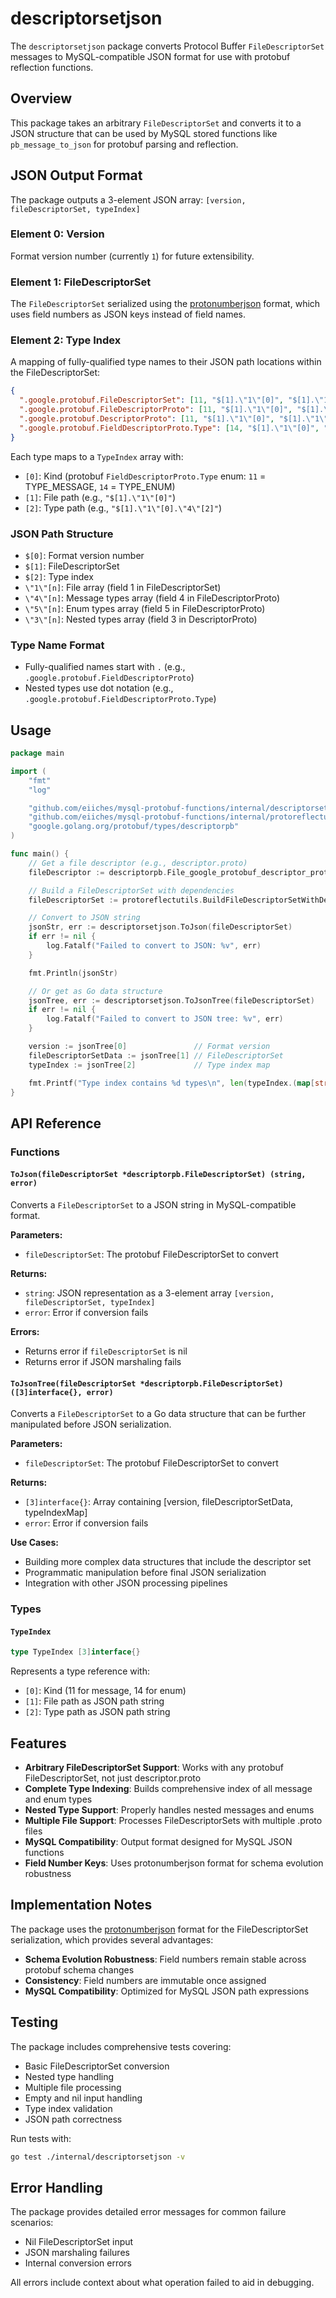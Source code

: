 # descriptorsetjson

The `descriptorsetjson` package converts Protocol Buffer `FileDescriptorSet` messages to MySQL-compatible JSON format for use with protobuf reflection functions.

## Overview

This package takes an arbitrary `FileDescriptorSet` and converts it to a JSON structure that can be used by MySQL stored functions like `pb_message_to_json` for protobuf parsing and reflection.

## JSON Output Format

The package outputs a 3-element JSON array: `[version, fileDescriptorSet, typeIndex]`

### Element 0: Version
Format version number (currently `1`) for future extensibility.

### Element 1: FileDescriptorSet
The `FileDescriptorSet` serialized using the [protonumberjson](../protonumberjson/README.md) format, which uses field numbers as JSON keys instead of field names.

### Element 2: Type Index
A mapping of fully-qualified type names to their JSON path locations within the FileDescriptorSet:

```json
{
  ".google.protobuf.FileDescriptorSet": [11, "$[1].\"1\"[0]", "$[1].\"1\"[0].\"4\"[0]"],
  ".google.protobuf.FileDescriptorProto": [11, "$[1].\"1\"[0]", "$[1].\"1\"[0].\"4\"[1]"],
  ".google.protobuf.DescriptorProto": [11, "$[1].\"1\"[0]", "$[1].\"1\"[0].\"4\"[2]"],
  ".google.protobuf.FieldDescriptorProto.Type": [14, "$[1].\"1\"[0]", "$[1].\"1\"[0].\"4\"[3].\"4\"[0]"]
}
```

Each type maps to a `TypeIndex` array with:
- `[0]`: Kind (protobuf `FieldDescriptorProto.Type` enum: `11` = TYPE_MESSAGE, `14` = TYPE_ENUM)
- `[1]`: File path (e.g., `"$[1].\"1\"[0]"`)
- `[2]`: Type path (e.g., `"$[1].\"1\"[0].\"4\"[2]"`)

### JSON Path Structure
- `$[0]`: Format version number
- `$[1]`: FileDescriptorSet
- `$[2]`: Type index
- `\"1\"[n]`: File array (field 1 in FileDescriptorSet)
- `\"4\"[n]`: Message types array (field 4 in FileDescriptorProto)
- `\"5\"[n]`: Enum types array (field 5 in FileDescriptorProto)
- `\"3\"[n]`: Nested types array (field 3 in DescriptorProto)

### Type Name Format
- Fully-qualified names start with `.` (e.g., `.google.protobuf.FieldDescriptorProto`)
- Nested types use dot notation (e.g., `.google.protobuf.FieldDescriptorProto.Type`)

## Usage

```go
package main

import (
    "fmt"
    "log"

    "github.com/eiiches/mysql-protobuf-functions/internal/descriptorsetjson"
    "github.com/eiiches/mysql-protobuf-functions/internal/protoreflectutils"
    "google.golang.org/protobuf/types/descriptorpb"
)

func main() {
    // Get a file descriptor (e.g., descriptor.proto)
    fileDescriptor := descriptorpb.File_google_protobuf_descriptor_proto

    // Build a FileDescriptorSet with dependencies
    fileDescriptorSet := protoreflectutils.BuildFileDescriptorSetWithDependencies(fileDescriptor)

    // Convert to JSON string
    jsonStr, err := descriptorsetjson.ToJson(fileDescriptorSet)
    if err != nil {
        log.Fatalf("Failed to convert to JSON: %v", err)
    }

    fmt.Println(jsonStr)

    // Or get as Go data structure
    jsonTree, err := descriptorsetjson.ToJsonTree(fileDescriptorSet)
    if err != nil {
        log.Fatalf("Failed to convert to JSON tree: %v", err)
    }

    version := jsonTree[0]               // Format version
    fileDescriptorSetData := jsonTree[1] // FileDescriptorSet
    typeIndex := jsonTree[2]             // Type index map

    fmt.Printf("Type index contains %d types\n", len(typeIndex.(map[string]descriptorsetjson.TypeIndex)))
}
```

## API Reference

### Functions

#### `ToJson(fileDescriptorSet *descriptorpb.FileDescriptorSet) (string, error)`
Converts a `FileDescriptorSet` to a JSON string in MySQL-compatible format.

**Parameters:**
- `fileDescriptorSet`: The protobuf FileDescriptorSet to convert

**Returns:**
- `string`: JSON representation as a 3-element array `[version, fileDescriptorSet, typeIndex]`
- `error`: Error if conversion fails

**Errors:**
- Returns error if `fileDescriptorSet` is nil
- Returns error if JSON marshaling fails

#### `ToJsonTree(fileDescriptorSet *descriptorpb.FileDescriptorSet) ([3]interface{}, error)`
Converts a `FileDescriptorSet` to a Go data structure that can be further manipulated before JSON serialization.

**Parameters:**
- `fileDescriptorSet`: The protobuf FileDescriptorSet to convert

**Returns:**
- `[3]interface{}`: Array containing [version, fileDescriptorSetData, typeIndexMap]
- `error`: Error if conversion fails

**Use Cases:**
- Building more complex data structures that include the descriptor set
- Programmatic manipulation before final JSON serialization
- Integration with other JSON processing pipelines

### Types

#### `TypeIndex`
```go
type TypeIndex [3]interface{}
```
Represents a type reference with:
- `[0]`: Kind (11 for message, 14 for enum)
- `[1]`: File path as JSON path string
- `[2]`: Type path as JSON path string

## Features

- **Arbitrary FileDescriptorSet Support**: Works with any protobuf FileDescriptorSet, not just descriptor.proto
- **Complete Type Indexing**: Builds comprehensive index of all message and enum types
- **Nested Type Support**: Properly handles nested messages and enums
- **Multiple File Support**: Processes FileDescriptorSets with multiple .proto files
- **MySQL Compatibility**: Output format designed for MySQL JSON functions
- **Field Number Keys**: Uses protonumberjson format for schema evolution robustness

## Implementation Notes

The package uses the [protonumberjson](../protonumberjson/README.md) format for the FileDescriptorSet serialization, which provides several advantages:
- **Schema Evolution Robustness**: Field numbers remain stable across protobuf schema changes
- **Consistency**: Field numbers are immutable once assigned
- **MySQL Compatibility**: Optimized for MySQL JSON path expressions

## Testing

The package includes comprehensive tests covering:
- Basic FileDescriptorSet conversion
- Nested type handling
- Multiple file processing
- Empty and nil input handling
- Type index validation
- JSON path correctness

Run tests with:
```bash
go test ./internal/descriptorsetjson -v
```

## Error Handling

The package provides detailed error messages for common failure scenarios:
- Nil FileDescriptorSet input
- JSON marshaling failures
- Internal conversion errors

All errors include context about what operation failed to aid in debugging.
